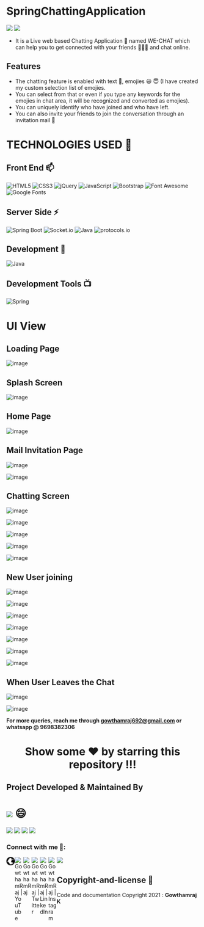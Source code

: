 # SpringChattingApplication

![](https://img.shields.io/github/languages/count/gowthamrajk/SpringChattingApplication)   ![](https://img.shields.io/github/languages/top/gowthamrajk/SpringChattingApplication)

- It is a Live web based Chatting Application 🔅 named WE-CHAT which can help you to get connected with your friends 👨‍👦‍👦 and chat online.

## Features

- The chatting feature is enabled with text 📑, emojies 😃 😇 (I have created my custom selection list of emojies. 
- You can select from that or even if you type any keywords for the emojies in chat area, it will be recognized and converted as emojies).
- You can uniquely identify who have joined and who have left.
- You can also invite your friends to join the conversation through an invitation mail 📧


# TECHNOLOGIES USED 📌

## Front End 📫

![HTML5](https://img.shields.io/static/v1?style=for-the-badge&message=HTML5&color=E34F26&logo=HTML5&logoColor=FFFFFF&label=)
![CSS3](https://img.shields.io/static/v1?style=for-the-badge&message=CSS3&color=1572B6&logo=CSS3&logoColor=FFFFFF&label=)
![jQuery](https://img.shields.io/static/v1?style=for-the-badge&message=jQuery&color=0769AD&logo=jQuery&logoColor=FFFFFF&label=)
![JavaScript](https://img.shields.io/static/v1?style=for-the-badge&message=JavaScript&color=222222&logo=JavaScript&logoColor=F7DF1E&label=)
![Bootstrap](https://img.shields.io/static/v1?style=for-the-badge&message=Bootstrap&color=7952B3&logo=Bootstrap&logoColor=FFFFFF&label=)
![Font Awesome](https://img.shields.io/static/v1?style=for-the-badge&message=Font+Awesome&color=339AF0&logo=Font+Awesome&logoColor=FFFFFF&label=)
![Google Fonts](https://img.shields.io/static/v1?style=for-the-badge&message=Google+Fonts&color=4285F4&logo=Google+Fonts&logoColor=FFFFFF&label=)

## Server Side ⚡

![Spring Boot](https://img.shields.io/static/v1?style=for-the-badge&message=Spring+Boot&color=6DB33F&logo=Spring+Boot&logoColor=FFFFFF&label=)
![Socket.io](https://img.shields.io/static/v1?style=for-the-badge&message=Socket.io&color=010101&logo=Socket.io&logoColor=FFFFFF&label=)
![Java](https://img.shields.io/static/v1?style=for-the-badge&message=Java&color=007396&logo=Java&logoColor=FFFFFF&label=)
![protocols.io](https://img.shields.io/static/v1?style=for-the-badge&message=protocols.io&color=4D9FE7&logo=protocols.io&logoColor=FFFFFF&label=)

## Development 🔭

![Java](https://img.shields.io/static/v1?style=for-the-badge&message=Open+JDK+14&color=007396&label=)

## Development Tools 📺

![Spring](https://img.shields.io/static/v1?style=for-the-badge&message=Spring+Tool+Suit&color=6DB33F&logo=Spring&logoColor=FFFFFF&label=)


# UI View

## Loading Page

![image](https://user-images.githubusercontent.com/43011442/124279870-9dc44e80-db65-11eb-822f-76f3123a65b8.png)


## Splash Screen

![image](https://user-images.githubusercontent.com/43011442/124280093-e5e37100-db65-11eb-96e7-a2666db91504.png)


## Home Page

![image](https://user-images.githubusercontent.com/43011442/124280225-0d3a3e00-db66-11eb-9987-e334e865b04f.png)


## Mail Invitation Page

![image](https://user-images.githubusercontent.com/43011442/124280356-378bfb80-db66-11eb-82f3-0a79cbbb2a70.png)

![image](https://user-images.githubusercontent.com/43011442/124280574-7c179700-db66-11eb-8cbb-fa0deb6d01a9.png)


## Chatting Screen

![image](https://user-images.githubusercontent.com/43011442/124281222-22fc3300-db67-11eb-8c8e-20077e0f17f4.png)

![image](https://user-images.githubusercontent.com/43011442/124281353-42935b80-db67-11eb-8989-26f121d2805b.png)

![image](https://user-images.githubusercontent.com/43011442/124281466-5b037600-db67-11eb-9841-bddb98b17081.png)

![image](https://user-images.githubusercontent.com/43011442/124281525-6a82bf00-db67-11eb-97c3-850308685c56.png)

![image](https://user-images.githubusercontent.com/43011442/124281729-a584f280-db67-11eb-9461-d40e5cef96a6.png)


## New User joining

![image](https://user-images.githubusercontent.com/43011442/124281886-d107dd00-db67-11eb-8bc1-9bf3ba08c7de.png)

![image](https://user-images.githubusercontent.com/43011442/124281968-e41aad00-db67-11eb-83c0-8b148a563c06.png)

![image](https://user-images.githubusercontent.com/43011442/124281996-eda41500-db67-11eb-97d4-59aaa6348faf.png)

![image](https://user-images.githubusercontent.com/43011442/124282115-15937880-db68-11eb-9aa6-ed9e3a6f2ed1.png)

![image](https://user-images.githubusercontent.com/43011442/124282194-3065ed00-db68-11eb-9797-e8896a92b8b2.png)

![image](https://user-images.githubusercontent.com/43011442/124282378-61462200-db68-11eb-92f2-392a97fcc947.png)

![image](https://user-images.githubusercontent.com/43011442/124282436-7458f200-db68-11eb-94c2-1e85301acca4.png)


## When User Leaves the Chat

![image](https://user-images.githubusercontent.com/43011442/124282814-de719700-db68-11eb-957c-7114a31c2fa9.png)

![image](https://user-images.githubusercontent.com/43011442/124282875-ee897680-db68-11eb-9340-5abe67627640.png)


**For more queries, reach me through gowthamraj692@gmail.com or whatsapp @ 9698382306**


<div align="center">
  
# Show some ❤️ by starring this repository !!!
  
</div>


## Project Developed & Maintained By 

# ![](https://img.shields.io/static/v1?style=for-the-badge&message=Gowthamraj+K&color=007396&label=) 😄

![](https://img.shields.io/static/v1?style=for-the-badge&message=Fullstack+Web+Developer&color=0b3d36&label=)  ![](https://img.shields.io/static/v1?style=for-the-badge&message=UI+Designer&color=d92323&label=) ![](https://img.shields.io/static/v1?style=for-the-badge&message=Learning+new+things&color=0c0c4f&label=)  ![](https://img.shields.io/static/v1?style=for-the-badge&message=Design+Thinker&color=0b3d17&label=) 

### Connect with me 👋:

[<img align="left" alt="code-Jamm.in" width="22px" src="https://raw.githubusercontent.com/iconic/open-iconic/master/svg/globe.svg" />][website1]
[<img align="left" alt="GowthamRaj | YouTube" width="22px" src="https://cdn.jsdelivr.net/npm/simple-icons@v3/icons/youtube.svg" />][youtube]
[<img align="left" alt="GowthamRaj " width="22px" src="https://www.iconfinder.com/data/icons/logos-and-brands/512/160_Hackerrank_logo_logos-512.png" />][hackerrank]
[<img align="left" alt="GowthamRaj  | Twitter" width="22px" src="https://cdn.jsdelivr.net/npm/simple-icons@v3/icons/twitter.svg" />][twitter]
[<img align="left" alt="GowthamRaj  | LinkedIn" width="22px" src="https://cdn.jsdelivr.net/npm/simple-icons@v3/icons/linkedin.svg" />][linkedin]
[<img align="left" alt="GowthamRaj  | Instagram" width="22px" src="https://cdn.jsdelivr.net/npm/simple-icons@v3/icons/instagram.svg" />][instagram]
[![](https://img.shields.io/badge/9698382306-25D366?style=social&logo=whatsapp&logoColor=green)]()

## Copyright-and-license 📌

Code and documentation Copyright 2021 : **Gowthamraj K**


[website1]: https://sites.google.com/view/code-jamm
[hackerrank]: https://www.hackerrank.com/gowthamraj692
[website]: https://github.com/gowthamrajk
[twitter]: https://twitter.com/Gowtham29341737
[youtube]: https://www.youtube.com/channel/UC_Q5Zet9Oz-UVAeJ-oE_uGQ?view_as=subscriber
[instagram]: https://instagram.com/gow_t_h_a_m_r_a_j
[linkedin]: https://www.linkedin.com/in/gowtham-kittusamy-54b835174/
